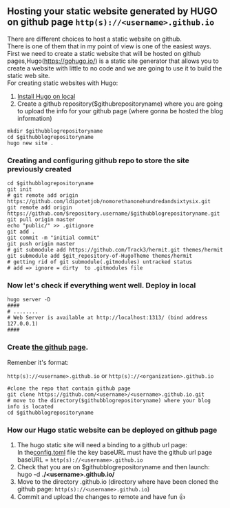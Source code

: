 ## Hosting your static website generated by HUGO on github page `http(s)://<username>.github.io`



There are different choices to host a static website on github. </br>There is one of them that in my point  of view  is one of the easiest ways. </br>First we need to create a static website that will be hosted on github pages,Hugo(https://gohugo.io/) is a static site generator that allows you to create a website with little to no code and we are going to use it to build the static web site. </br>For creating static websites with Hugo:

1. [Install Hugo on local](https://gohugo.io/getting-started/installing)
2. Create a github repository($githubrepositoryname) where you are going to upload the info for your github page (where gonna be hosted the blog information) 

```shell
mkdir $githubblogrepositoryname
cd $githubblogrepositoryname
hugo new site .
```

### Creating and configuring github repo to store the site previously created

```shell
cd $githubblogrepositoryname
git init
# git remote add origin https://github.com/ldipotetjob/nomorethanonehundredandsixtysix.git
git remote add origin https://github.com/$repository.username/$githubblogrepositoryname.git
git pull origin master
echo "public/" >> .gitignore
git add .
git commit -m "initial commit"
git push origin master
# git submodule add https://github.com/Track3/hermit.git themes/hermit
git submodule add $git_repository-of-HugoTheme themes/hermit
# getting rid of git submodule(.gitmodules) untracked status
# add => ignore = dirty  to .gitmodules file 
```

### Now let's check if everything went well. Deploy in local

```shell
hugo server -D 
####
# ........
# Web Server is available at http://localhost:1313/ (bind address 127.0.0.1)
####
```

### Create [the github page](https://docs.github.com/en/pages/getting-started-with-github-pages/about-github-pages).</br>

Remenber it's format:

 `http(s)://<username>.github.io` or `http(s)://<organization>.github.io`
 
```shell
#clone the repo that contain github page 
git clone https://github.com/<username>/<username>.github.io.git
# move to the directory($githubblogrepositoryname) where your blog info is located
cd $githubblogrepositoryname
```
 
### How our Hugo static website can be deployed on github page 
 1. The hugo static site will need a binding to a github url page:</br>
    In the[config.toml](https://github.com/ldipotetjob/nomorethanonehundredandsixtysix/blob/master/config.toml) file the key baseURL must have the github url page </br>baseURL = `http(s)://<username>.github.io`
 2. Check that you are on $githubblogrepositoryname and then launch: hugo -d **./\<username>.github.io/**  
 3. Move to the directory <username>.github.io (directory where have been cloned the github page: `http(s)://<username>.github.io`)
 4. Commit and upload the changes to remote and have fun 👍
